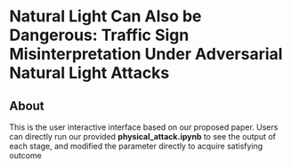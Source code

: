 # Natural Light Can Also be Dangerous: Traffic Sign Misinterpretation Under Adversarial Natural Light Attacks
## About
This is the user interactive interface based on our proposed paper.
Users can directly run our provided **physical_attack.ipynb** to see the output of each stage, and modified the parameter directly to acquire satisfying outcome
